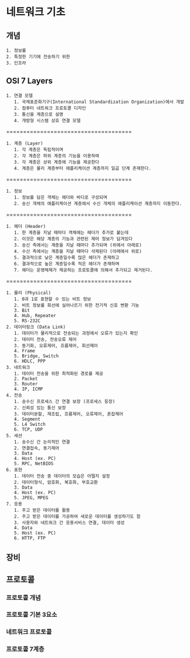 # 네트워크 기초

## 개념

    1. 정보를
    2. 특정한 기기에 전송하기 위한
    3. 인프라

## OSI 7 Layers

    1. 연결 모델
       1. 국제표준화기구(International Standardization Organization)에서 개발
       2. 컴퓨터 네트워크 프로토콜 디자인
       3. 통신을 계층으로 설명
       4. 개방형 시스템 상호 연결 모델

=====================================

    1. 계층 (Layer)
       1. 각 계층은 독립적이며
       2. 각 계층은 하위 계층의 기능을 이용하여
       3. 각 계층은 상위 계층에 기능을 제공한다
       4. 계층은 물리 계층부터 애플리케이션 계층까지 일곱 단계 존재한다.

=====================================

    1. 정보
       1. 정보를 담은 객체는 헤더와 바디로 구성되며
       2. 송신 개체의 애플리케이션 계층에서 수신 개체의 애플리케이션 계층까지 이동한다.

=====================================

    1. 헤더 (Header)
       1. 한 계층을 지날 때마다 객체에는 헤더가 추가로 붙는데
       2. 이것은 해당 계층의 기능과 관련된 제어 정보가 담겨있다
       3. 송신 측에서는 계층을 지날 때마다 추가되며 (위에서 아래로)
       4. 수신 측에서는 계층을 지날 때마다 삭제된다 (아래에서 위로)
       5. 결과적으로 낮은 계층일수록 많은 헤더가 존재하고
       6. 결과적으로 높은 계층일수록 적은 헤더가 존재하며
       7. 헤더는 운영체제가 제공하는 프로토콜에 의해서 추가되고 제거된다.

=====================================

    1. 물리 (Physical)
       1. 0과 1로 표현할 수 있는 비트 정보
       2. 비트 정보를 회선에 실어나르기 위한 전기적 신호 변환 기능
       3. Bit
       4. Hub, Repeater
       5. RS-232C
    2. 데이터링크 (Data Link)
       1. 데이터가 물리적으로 전송되는 과정에서 오류가 있는지 확인
       2. 데이터 전송, 전송오류 제어
       3. 동기화, 오류제어, 흐름제어, 회선제어
       4. Frame
       5. Bridge, Switch
       6. HDLC, PPP
    3. 네트워크
       1. 데이터 전송을 위한 최적화된 경로를 제공
       2. Packet
       3. Router
       4. IP, ICMP
    4. 전송
       1. 송수신 프로세스 간 연결 보장 (프로세스 등장)
       2. 신뢰성 있는 통신 보장
       3. 데이터분할, 재조립, 흐름제어, 오류제어, 혼잡제어
       4. Segment
       5. L4 Switch
       6. TCP, UDP
    5. 세션
       1. 송수신 간 논리적인 연결
       2. 연결접속, 동기제어
       3. Data
       4. Host (ex. PC)
       5. RPC, NetBIOS
    6. 표현
       1. 데이터 전송 중 데이터의 모습은 어떨지 설정
       2. 데이터형식, 암호화, 복호화, 부호교환
       3. Data
       4. Host (ex. PC)
       5. JPEG, MPEG
    7. 응용
       1. 주고 받은 데이터를 활용
       2. 주고 받은 데이터를 가공하여 새로운 데이터를 생성하기도 함
       3. 사용자와 네트워크 간 응용서비스 연결, 데이터 생성
       4. Data
       5. Host (ex. PC)
       6. HTTP, FTP

## 장비

## 프로토콜

### 프로토콜 개념

### 프로토콜 기본 3요소

### 네트워크 프로토콜

### 프로토콜 7계층
